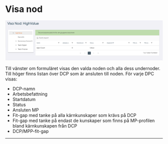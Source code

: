 # Visa nod

![alt text](pics/show.png)

Till vänster om formuläret visas den valda noden och alla dess undernoder.
Till höger finns listan över DCP som är ansluten till noden. För varje DPC visas:

- DCP-namn
- Arbetsbefattning
- Startdatum
- Status
- Ansluten MP
- Fit-gap med tanke på alla kärnkunskaper som krävs på DCP
- Fit-gap med tanke på endast de kunskaper som finns på MP-profilen bland kärnkunskapen från DCP
- DCP/MPP-fit-gap

-------------------------------------------
